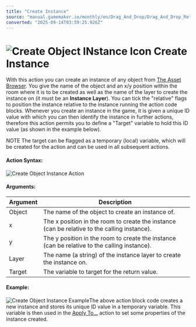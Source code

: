 ```yaml
---
title: "Create Instance"
source: "manual.gamemaker.io/monthly/en/Drag_And_Drop/Drag_And_Drop_Reference/Instance/Create_Object_Instance.htm"
converted: "2025-09-14T03:59:25.926Z"
---
```


# ![Create Object INstance Icon](../../../assets/Images/Scripting_Reference/Drag_And_Drop/Reference/Instance/i_Instance_Create.png) Create Instance

With this action you can create an instance of any object from [The Asset Browser](../../../Introduction/The_Asset_Browser.md). You give the name of the object and an x/y position within the room where it is to be created as well as the name of the layer to create the instance on (it must be an **Instance Layer**). You can tick the "relative" flags to position the instance relative to the instance running the action code blocks. Whenever you create an instance in the game, it is given a unique ID value with which you can then identify the instance in further actions, therefore this action permits you to define a "Target" variable to hold this ID value (as shown in the example below).

NOTE The target can be flagged as a temporary (local) variable, which will be created for the action and can be used in all subsequent actions.

#### Action Syntax:

![Create Object Instance Action](../../../assets/Images/Scripting_Reference/Drag_And_Drop/Reference/Instance/a_Instance_Create.png)

#### Arguments:

| Argument | Description |
| --- | --- |
| Object | The name of the object to create an instance of. |
| x | The x position in the room to create the instance (can be relative to the calling instance). |
| y | The y position in the room to create the instance (can be relative to the calling instance). |
| Layer | The name (a string) of the instance layer to create the instance on. |
| Target | The variable to target for the return value. |

#### Example:

![Create Object Instance Example](../../../assets/Images/Scripting_Reference/Drag_And_Drop/Reference/Instance/e_Instance_Create.png)The above action block code creates a new instance and stores its unique ID value in a temporary variable. This variable is then used in the [Apply To...](../Common/Apply_To...md) action to set some properties of the instance created.